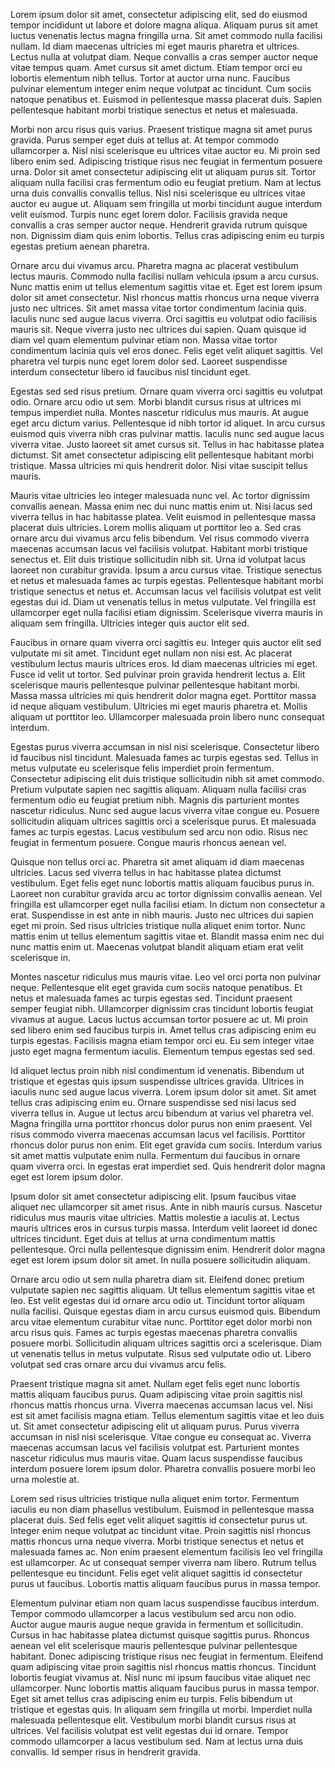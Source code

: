 Lorem ipsum dolor sit amet, consectetur adipiscing elit, sed do eiusmod tempor incididunt ut labore et dolore magna aliqua. Aliquam purus sit amet luctus venenatis lectus magna fringilla urna. Sit amet commodo nulla facilisi nullam. Id diam maecenas ultricies mi eget mauris pharetra et ultrices. Lectus nulla at volutpat diam. Neque convallis a cras semper auctor neque vitae tempus quam. Amet cursus sit amet dictum. Etiam tempor orci eu lobortis elementum nibh tellus. Tortor at auctor urna nunc. Faucibus pulvinar elementum integer enim neque volutpat ac tincidunt. Cum sociis natoque penatibus et. Euismod in pellentesque massa placerat duis. Sapien pellentesque habitant morbi tristique senectus et netus et malesuada.

Morbi non arcu risus quis varius. Praesent tristique magna sit amet purus gravida. Purus semper eget duis at tellus at. At tempor commodo ullamcorper a. Nisl nisi scelerisque eu ultrices vitae auctor eu. Mi proin sed libero enim sed. Adipiscing tristique risus nec feugiat in fermentum posuere urna. Dolor sit amet consectetur adipiscing elit ut aliquam purus sit. Tortor aliquam nulla facilisi cras fermentum odio eu feugiat pretium. Nam at lectus urna duis convallis convallis tellus. Nisl nisi scelerisque eu ultrices vitae auctor eu augue ut. Aliquam sem fringilla ut morbi tincidunt augue interdum velit euismod. Turpis nunc eget lorem dolor. Facilisis gravida neque convallis a cras semper auctor neque. Hendrerit gravida rutrum quisque non. Dignissim diam quis enim lobortis. Tellus cras adipiscing enim eu turpis egestas pretium aenean pharetra.

Ornare arcu dui vivamus arcu. Pharetra magna ac placerat vestibulum lectus mauris. Commodo nulla facilisi nullam vehicula ipsum a arcu cursus. Nunc mattis enim ut tellus elementum sagittis vitae et. Eget est lorem ipsum dolor sit amet consectetur. Nisl rhoncus mattis rhoncus urna neque viverra justo nec ultrices. Sit amet massa vitae tortor condimentum lacinia quis. Iaculis nunc sed augue lacus viverra. Orci sagittis eu volutpat odio facilisis mauris sit. Neque viverra justo nec ultrices dui sapien. Quam quisque id diam vel quam elementum pulvinar etiam non. Massa vitae tortor condimentum lacinia quis vel eros donec. Felis eget velit aliquet sagittis. Vel pharetra vel turpis nunc eget lorem dolor sed. Laoreet suspendisse interdum consectetur libero id faucibus nisl tincidunt eget.

Egestas sed sed risus pretium. Ornare quam viverra orci sagittis eu volutpat odio. Ornare arcu odio ut sem. Morbi blandit cursus risus at ultrices mi tempus imperdiet nulla. Montes nascetur ridiculus mus mauris. At augue eget arcu dictum varius. Pellentesque id nibh tortor id aliquet. In arcu cursus euismod quis viverra nibh cras pulvinar mattis. Iaculis nunc sed augue lacus viverra vitae. Justo laoreet sit amet cursus sit. Tellus in hac habitasse platea dictumst. Sit amet consectetur adipiscing elit pellentesque habitant morbi tristique. Massa ultricies mi quis hendrerit dolor. Nisi vitae suscipit tellus mauris.

Mauris vitae ultricies leo integer malesuada nunc vel. Ac tortor dignissim convallis aenean. Massa enim nec dui nunc mattis enim ut. Nisi lacus sed viverra tellus in hac habitasse platea. Velit euismod in pellentesque massa placerat duis ultricies. Lorem mollis aliquam ut porttitor leo a. Sed cras ornare arcu dui vivamus arcu felis bibendum. Vel risus commodo viverra maecenas accumsan lacus vel facilisis volutpat. Habitant morbi tristique senectus et. Elit duis tristique sollicitudin nibh sit. Urna id volutpat lacus laoreet non curabitur gravida. Ipsum a arcu cursus vitae. Tristique senectus et netus et malesuada fames ac turpis egestas. Pellentesque habitant morbi tristique senectus et netus et. Accumsan lacus vel facilisis volutpat est velit egestas dui id. Diam ut venenatis tellus in metus vulputate. Vel fringilla est ullamcorper eget nulla facilisi etiam dignissim. Scelerisque viverra mauris in aliquam sem fringilla. Ultricies integer quis auctor elit sed.

Faucibus in ornare quam viverra orci sagittis eu. Integer quis auctor elit sed vulputate mi sit amet. Tincidunt eget nullam non nisi est. Ac placerat vestibulum lectus mauris ultrices eros. Id diam maecenas ultricies mi eget. Fusce id velit ut tortor. Sed pulvinar proin gravida hendrerit lectus a. Elit scelerisque mauris pellentesque pulvinar pellentesque habitant morbi. Massa massa ultricies mi quis hendrerit dolor magna eget. Porttitor massa id neque aliquam vestibulum. Ultricies mi eget mauris pharetra et. Mollis aliquam ut porttitor leo. Ullamcorper malesuada proin libero nunc consequat interdum.

Egestas purus viverra accumsan in nisl nisi scelerisque. Consectetur libero id faucibus nisl tincidunt. Malesuada fames ac turpis egestas sed. Tellus in metus vulputate eu scelerisque felis imperdiet proin fermentum. Consectetur adipiscing elit duis tristique sollicitudin nibh sit amet commodo. Pretium vulputate sapien nec sagittis aliquam. Aliquam nulla facilisi cras fermentum odio eu feugiat pretium nibh. Magnis dis parturient montes nascetur ridiculus. Nunc sed augue lacus viverra vitae congue eu. Posuere sollicitudin aliquam ultrices sagittis orci a scelerisque purus. Et malesuada fames ac turpis egestas. Lacus vestibulum sed arcu non odio. Risus nec feugiat in fermentum posuere. Congue mauris rhoncus aenean vel.

Quisque non tellus orci ac. Pharetra sit amet aliquam id diam maecenas ultricies. Lacus sed viverra tellus in hac habitasse platea dictumst vestibulum. Eget felis eget nunc lobortis mattis aliquam faucibus purus in. Laoreet non curabitur gravida arcu ac tortor dignissim convallis aenean. Vel fringilla est ullamcorper eget nulla facilisi etiam. In dictum non consectetur a erat. Suspendisse in est ante in nibh mauris. Justo nec ultrices dui sapien eget mi proin. Sed risus ultricies tristique nulla aliquet enim tortor. Nunc mattis enim ut tellus elementum sagittis vitae et. Blandit massa enim nec dui nunc mattis enim ut. Maecenas volutpat blandit aliquam etiam erat velit scelerisque in.

Montes nascetur ridiculus mus mauris vitae. Leo vel orci porta non pulvinar neque. Pellentesque elit eget gravida cum sociis natoque penatibus. Et netus et malesuada fames ac turpis egestas sed. Tincidunt praesent semper feugiat nibh. Ullamcorper dignissim cras tincidunt lobortis feugiat vivamus at augue. Lacus luctus accumsan tortor posuere ac ut. Mi proin sed libero enim sed faucibus turpis in. Amet tellus cras adipiscing enim eu turpis egestas. Facilisis magna etiam tempor orci eu. Eu sem integer vitae justo eget magna fermentum iaculis. Elementum tempus egestas sed sed.

Id aliquet lectus proin nibh nisl condimentum id venenatis. Bibendum ut tristique et egestas quis ipsum suspendisse ultrices gravida. Ultrices in iaculis nunc sed augue lacus viverra. Lorem ipsum dolor sit amet. Sit amet tellus cras adipiscing enim eu. Ornare suspendisse sed nisi lacus sed viverra tellus in. Augue ut lectus arcu bibendum at varius vel pharetra vel. Magna fringilla urna porttitor rhoncus dolor purus non enim praesent. Vel risus commodo viverra maecenas accumsan lacus vel facilisis. Porttitor rhoncus dolor purus non enim. Elit eget gravida cum sociis. Interdum varius sit amet mattis vulputate enim nulla. Fermentum dui faucibus in ornare quam viverra orci. In egestas erat imperdiet sed. Quis hendrerit dolor magna eget est lorem ipsum dolor.

Ipsum dolor sit amet consectetur adipiscing elit. Ipsum faucibus vitae aliquet nec ullamcorper sit amet risus. Ante in nibh mauris cursus. Nascetur ridiculus mus mauris vitae ultricies. Mattis molestie a iaculis at. Lectus mauris ultrices eros in cursus turpis massa. Interdum velit laoreet id donec ultrices tincidunt. Eget duis at tellus at urna condimentum mattis pellentesque. Orci nulla pellentesque dignissim enim. Hendrerit dolor magna eget est lorem ipsum dolor sit amet. In nulla posuere sollicitudin aliquam.

Ornare arcu odio ut sem nulla pharetra diam sit. Eleifend donec pretium vulputate sapien nec sagittis aliquam. Ut tellus elementum sagittis vitae et leo. Est velit egestas dui id ornare arcu odio ut. Tincidunt tortor aliquam nulla facilisi. Quisque egestas diam in arcu cursus euismod quis. Bibendum arcu vitae elementum curabitur vitae nunc. Porttitor eget dolor morbi non arcu risus quis. Fames ac turpis egestas maecenas pharetra convallis posuere morbi. Sollicitudin aliquam ultrices sagittis orci a scelerisque. Diam ut venenatis tellus in metus vulputate. Risus sed vulputate odio ut. Libero volutpat sed cras ornare arcu dui vivamus arcu felis.

Praesent tristique magna sit amet. Nullam eget felis eget nunc lobortis mattis aliquam faucibus purus. Quam adipiscing vitae proin sagittis nisl rhoncus mattis rhoncus urna. Viverra maecenas accumsan lacus vel. Nisi est sit amet facilisis magna etiam. Tellus elementum sagittis vitae et leo duis ut. Sit amet consectetur adipiscing elit ut aliquam purus. Purus viverra accumsan in nisl nisi scelerisque. Vitae congue eu consequat ac. Viverra maecenas accumsan lacus vel facilisis volutpat est. Parturient montes nascetur ridiculus mus mauris vitae. Quam lacus suspendisse faucibus interdum posuere lorem ipsum dolor. Pharetra convallis posuere morbi leo urna molestie at.

Lorem sed risus ultricies tristique nulla aliquet enim tortor. Fermentum iaculis eu non diam phasellus vestibulum. Euismod in pellentesque massa placerat duis. Sed felis eget velit aliquet sagittis id consectetur purus ut. Integer enim neque volutpat ac tincidunt vitae. Proin sagittis nisl rhoncus mattis rhoncus urna neque viverra. Morbi tristique senectus et netus et malesuada fames ac. Non enim praesent elementum facilisis leo vel fringilla est ullamcorper. Ac ut consequat semper viverra nam libero. Rutrum tellus pellentesque eu tincidunt. Felis eget velit aliquet sagittis id consectetur purus ut faucibus. Lobortis mattis aliquam faucibus purus in massa tempor.

Elementum pulvinar etiam non quam lacus suspendisse faucibus interdum. Tempor commodo ullamcorper a lacus vestibulum sed arcu non odio. Auctor augue mauris augue neque gravida in fermentum et sollicitudin. Cursus in hac habitasse platea dictumst quisque sagittis purus. Rhoncus aenean vel elit scelerisque mauris pellentesque pulvinar pellentesque habitant. Donec adipiscing tristique risus nec feugiat in fermentum. Eleifend quam adipiscing vitae proin sagittis nisl rhoncus mattis rhoncus. Tincidunt lobortis feugiat vivamus at. Nisl nunc mi ipsum faucibus vitae aliquet nec ullamcorper. Nunc lobortis mattis aliquam faucibus purus in massa tempor. Eget sit amet tellus cras adipiscing enim eu turpis. Felis bibendum ut tristique et egestas quis. In aliquam sem fringilla ut morbi. Imperdiet nulla malesuada pellentesque elit. Vestibulum morbi blandit cursus risus at ultrices. Vel facilisis volutpat est velit egestas dui id ornare. Tempor commodo ullamcorper a lacus vestibulum sed. Nam at lectus urna duis convallis. Id semper risus in hendrerit gravida.